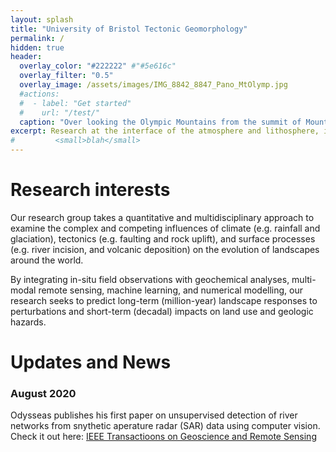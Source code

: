 ```yaml
---
layout: splash
title: "University of Bristol Tectonic Geomorphology"
permalink: /
hidden: true
header:
  overlay_color: "#222222" #"#5e616c"
  overlay_filter: "0.5"
  overlay_image: /assets/images/IMG_8842_8847_Pano_MtOlymp.jpg
  #actions:
  #  - label: "Get started"
  #    url: "/test/"
  caption: "Over looking the Olympic Mountains from the summit of Mount Olympus, Washington, USA."
excerpt: Research at the interface of the atmosphere and lithosphere, in the physical and digital.
#         <small>blah</small>
---
```


# Research interests 

Our research group takes a quantitative and multidisciplinary approach to examine the complex and competing influences of climate (e.g. rainfall and glaciation), tectonics (e.g. faulting and rock uplift), and surface processes (e.g. river incision, and volcanic deposition) on the evolution of landscapes around the world.

By integrating in-situ field observations with geochemical analyses, multi-modal remote sensing, machine learning, and numerical modelling, our research seeks to predict long-term (million-year) landscape responses to perturbations and short-term (decadal) impacts on land use and geologic hazards. 


# Updates and News
### August 2020
Odysseas publishes his first paper on unsupervised detection of river networks from snythetic aperature radar (SAR) data using computer vision. Check it out here: [IEEE Transactioons on Geoscience and Remote Sensing](https://bit.ly/30MT145)
